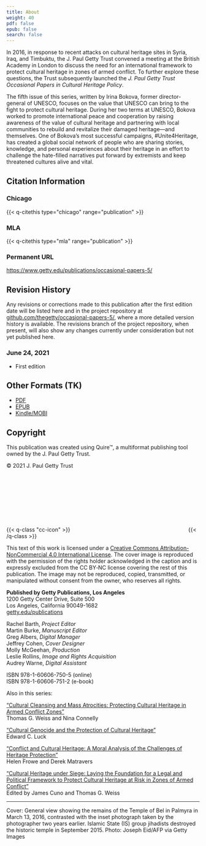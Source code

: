 ```yaml
---
title: About
weight: 40
pdf: false
epub: false
search: false
---
```


In 2016, in response to recent attacks on cultural heritage sites in Syria, Iraq, and Timbuktu, the J. Paul Getty Trust convened a meeting at the British Academy in London to discuss the need for an international framework to protect cultural heritage in zones of armed conflict. To further explore these questions, the Trust subsequently launched the *J. Paul Getty Trust Occasional Papers in Cultural Heritage Policy*.

The fifth issue of this series, written by Irina Bokova, former director-general of UNESCO, focuses on the value that UNESCO can bring to the fight to protect cultural heritage. During her two terms at UNESCO, Bokova worked to promote international peace and cooperation by raising awareness of the value of cultural heritage and partnering with local communities to rebuild and revitalize their damaged heritage—and themselves. One of Bokova’s most successful campaigns, #Unite4Heritage, has created a global social network of people who are sharing stories, knowledge, and personal experiences about their heritage in an effort to challenge the hate-filled narratives put forward by extremists and keep threatened cultures alive and vital.

<div class="backmatter">

## Citation Information

### Chicago

{{< q-citethis type="chicago" range="publication" >}}

### MLA

{{< q-citethis type="mla" range="publication" >}}

### Permanent URL

https://www.getty.edu/publications/occasional-papers-5/

## Revision History

Any revisions or corrections made to this publication after the first edition date will be listed here and in the project repository at [github.com/thegetty/occasional-papers-5/](https://github.com/thegetty/occasional-papers-5/), where a more detailed version history is available. The revisions branch of the project repository, when present, will also show any changes currently under consideration but not yet published here.

### June 24, 2021

  - First edition

## Other Formats (TK)

  - [PDF](/downloads/output.pdf)
  - [EPUB](/downloads/output.epub)
  - [Kindle/MOBI](/downloads/output.mobi)

## Copyright

This publication was created using Quire™, a multiformat publishing tool owned by the J. Paul Getty Trust.

© 2021 J. Paul Getty Trust

{{< q-class "cc-icon" >}}
<svg class="quire-copyright__icon">
<switch>
  <use xlink:href="#cc"></use>
</switch>
<switch>
  <use xlink:href="#cc-by"></use>
  <foreignObject width="135" height="30">
      <img src="/icons/cc-by.png" alt="CC-BY-NC" />
  </foreignObject>
</switch>
<switch>
  <use xlink:href="#cc-by-nc"></use>
  <foreignObject width="135" height="30">
      <img src="/icons/cc-by-nc.png" alt="CC-BY-NC" />
  </foreignObject>
</switch>
</svg>
{{< /q-class >}}

This text of this work is licensed under a [Creative Commons Attribution-NonCommercial 4.0 International License](https://creativecommons.org/licenses/by-nc/4.0/). The cover image is reproduced with the permission of the rights holder acknowledged in the caption and is expressly excluded from the CC&nbsp;BY‑NC license covering the rest of this publication. The image may not be reproduced, copied, transmitted, or manipulated without consent from the owner, who reserves all rights.

**Published by Getty Publications, Los Angeles**<br />
1200 Getty Center Drive, Suite 500<br />
Los Angeles, California 90049-1682<br />
[getty.edu/publications](https://getty.edu/publications)

Rachel Barth, *Project Editor*<br />
Martin Burke, *Manuscript Editor*<br />
Greg Albers, *Digital Manager*<br />
Jeffrey Cohen, *Cover Designer*<br />
Molly McGeehan, *Production*<br />
Leslie Rollins, *Image and Rights Acquisition*<br />
Audrey Warne, *Digital Assistant*

ISBN 978-1-60606-750-5 (online)<br />
ISBN 978-1-60606-751-2 (e-book)

Also in this series:

[“Cultural Cleansing and Mass Atrocities: Protecting Cultural Heritage in Armed Conflict Zones”](https://www.getty.edu/publications/occasional-papers-1/)<br />
Thomas G. Weiss and Nina Connelly

[“Cultural Genocide and the Protection of Cultural Heritage”](https://www.getty.edu/publications/occasional-papers-2/)<br />
Edward C. Luck

[“Conflict and Cultural Heritage: A Moral Analysis of the Challenges of Heritage Protection”](https://www.getty.edu/publications/occasional-papers-3/)<br />
Helen Frowe and Derek Matravers

[“Cultural Heritage under Siege: Laying the Foundation for a Legal and Political Framework to Protect Cultural Heritage at Risk in Zones of Armed Conflict”](https://www.getty.edu/publications/occasional-papers-4/)<br />
Edited by James Cuno and Thomas G. Weiss


---

Cover: General view showing the remains of the Temple of Bel in Palmyra in March 13, 2016, contrasted with the inset photograph taken by the photographer two years earlier. Islamic State (IS) group jihadists destroyed the historic temple in September 2015. Photo: Joseph Eid/AFP via Getty Images

</div>
